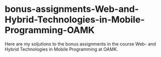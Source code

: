 # bonus-assignments-Web-and-Hybrid-Technologies-in-Mobile-Programming-OAMK
Here are my soljutions to the bonus assignments in the course Web- and Hybrid Technologies in Mobile Programming at OAMK.
